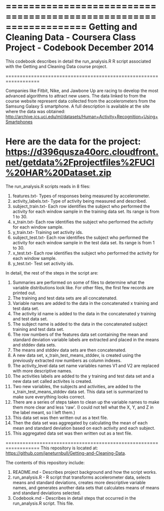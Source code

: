 ==================================================================
Getting and Cleaning Data - Coursera Class Project - Codebook
December 2014
==================================================================

This codebook describes in detail the run_analysis.R R script associated with the Getting and Cleaning Data course project.

==================================================================

Companies like Fitbit, Nike, and Jawbone Up are racing to develop the most advanced algorithms to attract new users. 
The data linked to from the course website represent data collected from the accelerometers from the Samsung Galaxy S smartphone. 
A full description is available at the site where the data was obtained: 
http://archive.ics.uci.edu/ml/datasets/Human+Activity+Recognition+Using+Smartphones 

Here are the data for the project: 
https://d396qusza40orc.cloudfront.net/getdata%2Fprojectfiles%2FUCI%20HAR%20Dataset.zip 
==================================================================

The run_analysis.R scripts reads in 8 files:

1) features.txt- Types of responses being measured by accelerometer.
2) activity_labels.txt- Type of activity being measured and described.
3) subject_train.txt- Each row identifies the subject who performed the activity for each window sample in the training data set. Its range is from 1 to 30.
4) x_train.txt- Each row identifies the subject who performed the activity for each window sample. 
5) y_train.txt- Training set activity ids.
6) subject_test.txt- Each row identifies the subject who performed the activity for each window sample in the test data set. Its range is from 1 to 30.
7) x_test.txt- Each row identifies the subject who performed the activity for each window sample. 
8) y_test.txt- Test set activity ids.


In detail, the rest of the steps in the script are:

1) Summaries are performed on some of files to determine what the variable distributions look like.  For other files, the first few records are printed out.
2) The training and test data sets are all concatenated. 
3) Variable names are added to the data in the concatenated x training and test data set. 
4) The activity id name is added to the data in the concatenated y training and test data set.
5) The subject name is added to the data in the concatenated subject training and test data set.
6) The row numbers of the features data set containing the mean and standard deviation variable labels are extracted and placed in the means and stddev data sets.
7) The means and stddev data sets are then concatenated.
8) A new data set, x_train_test_means_stddev, is created using the previously extracted row numbers as column indexes.
9) The activity_level data set name variables names V1 and V2 are replaced with more descriptive names.
10) The activities labels are added to the y training and test data set and a new data set called activites is created.
11) Two new variables, the subjects and activities, are added to the x_train_test_means_stddev data set.   This data set is summarized to make sure everything looks correct.
12) There are a series of steps taken to clean up the variable names to make them more clear and less 'raw'.  (I could not tell what the X, Y, and Z in the label meant, so I left them.)
13) This data set was then written out as a text file.
14) Then the data set was aggregated by calculating the mean of each mean and standard deviation based on each activity and each subject.
15) This aggregated data set was then written out as a text file. 

==================================================================
This repository is located at:  https://github.com/janeturnbull/Getting-and-Cleaning-Data.

The contents of this repository include:

1) README.md - Describes project background and how the script works.   
2) run_analysis.R - R script that transforms accelerometer data, selects means and standard deviations, creates more descriptive variable names, 
and generates another data sets that calculates means of means and standard deviations selected.
3) Codebook.md - Describes in detail steps that occurred in the run_analysis.R script.  This file.

